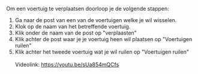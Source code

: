 Om een voertuig te verplaatsen doorloop je de volgende stappen:<br/>

1. Ga naar de post van een van de voertuigen welke je wil wisselen.
2. Klok op de naam van het betreffende voertuig.
3. Klik onder de naam van de post op "verplaasten"
4. Klik achter de post waar je je voertuig heen wil plaatsen op "Voertuigen ruilen"
5. Klik achter het tweede voertuig wat je wil ruilen op "Voertuigen ruilen"
<br/><br/>
Videolink: https://youtu.be/sUa854mQCfs